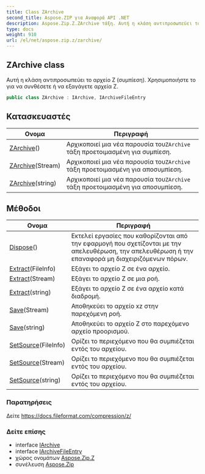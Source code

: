 ```yaml
---
title: Class ZArchive
second_title: Aspose.ZIP για Αναφορά API .NET
description: Aspose.Zip.Z.ZArchive τάξη. Αυτή η κλάση αντιπροσωπεύει το αρχείο Z συμπίεση. Χρησιμοποιήστε το για να συνθέσετε ή να εξαγάγετε αρχεία Z.
type: docs
weight: 910
url: /el/net/aspose.zip.z/zarchive/
---
```

## ZArchive class

Αυτή η κλάση αντιπροσωπεύει το αρχείο Z (συμπίεση). Χρησιμοποιήστε το για να συνθέσετε ή να εξαγάγετε αρχεία Z.

```csharp
public class ZArchive : IArchive, IArchiveFileEntry
```

## Κατασκευαστές

| Ονομα | Περιγραφή |
| --- | --- |
| [ZArchive](zarchive/#constructor)() | Αρχικοποιεί μια νέα παρουσία του`ZArchive` τάξη προετοιμασμένη για συμπίεση. |
| [ZArchive](zarchive/#constructor_1)(Stream) | Αρχικοποιεί μια νέα παρουσία του`ZArchive` τάξη προετοιμασμένη για αποσυμπίεση. |
| [ZArchive](zarchive/#constructor_2)(string) | Αρχικοποιεί μια νέα παρουσία του`ZArchive` τάξη προετοιμασμένη για αποσυμπίεση. |

## Μέθοδοι

| Ονομα | Περιγραφή |
| --- | --- |
| [Dispose](../../aspose.zip.z/zarchive/dispose/)() | Εκτελεί εργασίες που καθορίζονται από την εφαρμογή που σχετίζονται με την απελευθέρωση, την απελευθέρωση ή την επαναφορά μη διαχειριζόμενων πόρων. |
| [Extract](../../aspose.zip.z/zarchive/extract/#extract_1)(FileInfo) | Εξάγει το αρχείο Z σε ένα αρχείο. |
| [Extract](../../aspose.zip.z/zarchive/extract/#extract_2)(Stream) | Εξάγει το αρχείο Z σε μια ροή. |
| [Extract](../../aspose.zip.z/zarchive/extract/#extract)(string) | Εξάγει το αρχείο Z σε ένα αρχείο κατά διαδρομή. |
| [Save](../../aspose.zip.z/zarchive/save/#save)(Stream) | Αποθηκεύει το αρχείο xz στην παρεχόμενη ροή. |
| [Save](../../aspose.zip.z/zarchive/save/#save_1)(string) | Αποθηκεύει το αρχείο Z στο παρεχόμενο αρχείο προορισμού. |
| [SetSource](../../aspose.zip.z/zarchive/setsource/#setsource)(FileInfo) | Ορίζει το περιεχόμενο που θα συμπιέζεται εντός του αρχείου. |
| [SetSource](../../aspose.zip.z/zarchive/setsource/#setsource_1)(Stream) | Ορίζει το περιεχόμενο που θα συμπιέζεται εντός του αρχείου. |
| [SetSource](../../aspose.zip.z/zarchive/setsource/#setsource_2)(string) | Ορίζει το περιεχόμενο που θα συμπιέζεται εντός του αρχείου. |

### Παρατηρήσεις

Δείτε https://docs.fileformat.com/compression/z/

### Δείτε επίσης

* interface [IArchive](../../aspose.zip/iarchive/)
* interface [IArchiveFileEntry](../../aspose.zip/iarchivefileentry/)
* χώρος ονομάτων [Aspose.Zip.Z](../../aspose.zip.z/)
* συνέλευση [Aspose.Zip](../../)


